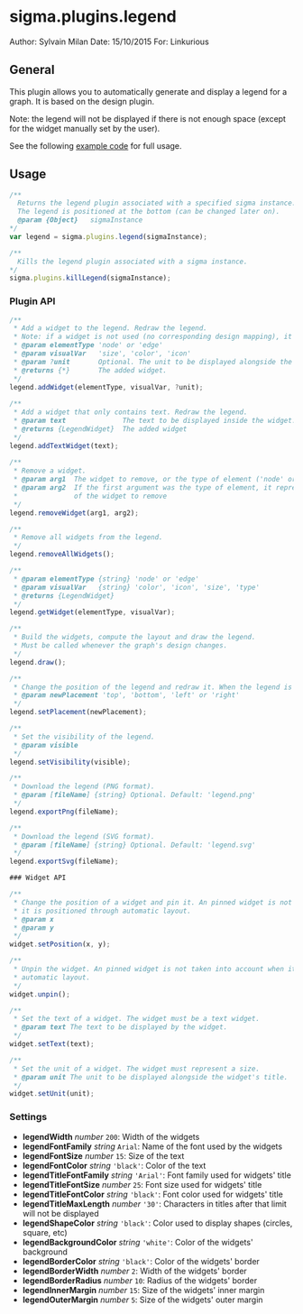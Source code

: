 # sigma.plugins.legend

Author: Sylvain Milan
Date: 15/10/2015
For: Linkurious

## General

This plugin allows you to automatically generate and display a legend for a graph. It is based on
the design plugin.

Note: the legend will not be displayed if there is not enough space (except for the widget manually set
by the user).

See the following [example code](../../examples/plugin-legend.html) for full usage.

## Usage

```js
/**
  Returns the legend plugin associated with a specified sigma instance. If it does not exist, initialize it.
  The legend is positioned at the bottom (can be changed later on).
  @param {Object}   sigmaInstance
*/
var legend = sigma.plugins.legend(sigmaInstance);

/**
  Kills the legend plugin associated with a sigma instance.
*/
sigma.plugins.killLegend(sigmaInstance);

```

### Plugin API

```js
/**
 * Add a widget to the legend. Redraw the legend.
 * Note: if a widget is not used (no corresponding design mapping), it won't be displayed.
 * @param elementType 'node' or 'edge'
 * @param visualVar   'size', 'color', 'icon'
 * @param ?unit       Optional. The unit to be displayed alongside the widget's title
 * @returns {*}       The added widget.
 */
legend.addWidget(elementType, visualVar, ?unit);
  
/**
 * Add a widget that only contains text. Redraw the legend.
 * @param text              The text to be displayed inside the widget.
 * @returns {LegendWidget}  The added widget
 */
legend.addTextWidget(text);
 
/**
 * Remove a widget.
 * @param arg1  The widget to remove, or the type of element ('node' or 'edge')
 * @param arg2  If the first argument was the type of element, it represents the visual variable
 *              of the widget to remove
 */
legend.removeWidget(arg1, arg2);

/**
 * Remove all widgets from the legend.
 */
legend.removeAllWidgets();

/**
 * @param elementType {string} 'node' or 'edge'
 * @param visualVar   {string} 'color', 'icon', 'size', 'type'
 * @returns {LegendWidget}
 */
legend.getWidget(elementType, visualVar);

/**
 * Build the widgets, compute the layout and draw the legend.
 * Must be called whenever the graph's design changes.
 */
legend.draw();

/**
 * Change the position of the legend and redraw it. When the legend is initialized, it is positioned at the bottom.
 * @param newPlacement 'top', 'bottom', 'left' or 'right'
 */
legend.setPlacement(newPlacement);

/**
 * Set the visibility of the legend.
 * @param visible
 */
legend.setVisibility(visible);

/**
 * Download the legend (PNG format).
 * @param [fileName] {string} Optional. Default: 'legend.png'
 */
legend.exportPng(fileName);

/**
 * Download the legend (SVG format).
 * @param [fileName] {string} Optional. Default: 'legend.svg'
 */
legend.exportSvg(fileName);

### Widget API

/**
 * Change the position of a widget and pin it. An pinned widget is not taken into account when
 * it is positioned through automatic layout.
 * @param x
 * @param y
 */
widget.setPosition(x, y);

/**
 * Unpin the widget. An pinned widget is not taken into account when it is positioned through
 * automatic layout.
 */
widget.unpin();

/**
 * Set the text of a widget. The widget must be a text widget.
 * @param text The text to be displayed by the widget.
 */
widget.setText(text);

/**
 * Set the unit of a widget. The widget must represent a size.
 * @param unit The unit to be displayed alongside the widget's title.
 */
widget.setUnit(unit);

```

### Settings

* **legendWidth** *number* `200`: Width of the widgets
* **legendFontFamily** *string* `Arial`: Name of the font used by the widgets
* **legendFontSize** *number* `15`: Size of the text
* **legendFontColor** *string* `'black'`: Color of the text
* **legendTitleFontFamily** *string* `'Arial'`: Font family used for widgets' title
* **legendTitleFontSize** *number* `25`: Font size used for widgets' title
* **legendTitleFontColor** *string* `'black'`: Font color used for widgets' title
* **legendTitleMaxLength** *number* `'30'`: Characters in titles after that limit will not be displayed
* **legendShapeColor** *string* `'black'`: Color used to display shapes (circles, square, etc)
* **legendBackgroundColor** *string* `'white'`: Color of the widgets' background
* **legendBorderColor** *string* `'black'`: Color of the widgets' border
* **legendBorderWidth** *number* `2`: Width of the widgets' border
* **legendBorderRadius** *number* `10`: Radius of the widgets' border
* **legendInnerMargin** *number* `15`: Size of the widgets' inner margin
* **legendOuterMargin** *number* `5`: Size of the widgets' outer margin